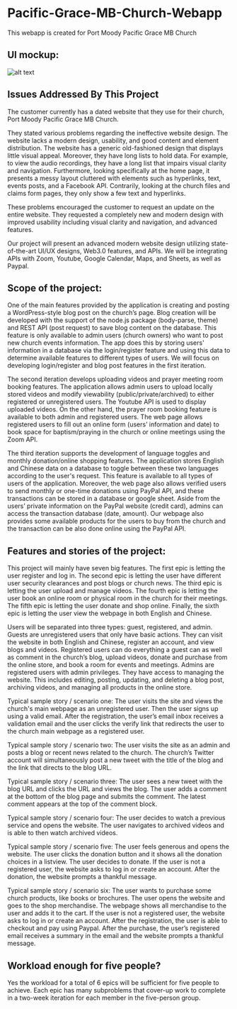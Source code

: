 # Pacific-Grace-MB-Church-Webapp
This webapp is created for Port Moody Pacific Grace MB Church

## UI mockup:
![alt text](https://github.com/greedynamic/276_indivAssmnts/blob/main/MockupUI.jpeg)

## Issues Addressed By This Project

The customer currently has a dated website that they use for their church, Port Moody Pacific Grace MB Church.

They stated various problems regarding the ineffective website design. The website lacks a modern design, usability, and good content and element distribution. The website has a generic old-fashioned design that displays little visual appeal. Moreover, they have long lists to hold data. For example, to view the audio recordings, they have a long list that impairs visual clarity and navigation. Furthermore, looking specifically at the home page, it presents a messy layout cluttered with elements such as hyperlinks, text, events posts, and a Facebook API. Contrarily, looking at the church files and claims form pages, they only show a few text and hyperlinks. 

These problems encouraged the customer to request an update on the entire website. They requested a completely new and modern design with improved usability including visual clarity and navigation, and advanced features.
 
Our project will present an advanced modern website design utilizing state-of-the-art UI/UX designs, Web3.0 features, and APIs. We will be integrating APIs with Zoom, Youtube, Google Calendar, Maps, and Sheets, as well as Paypal.


## Scope of the project:

One of the main features provided by the application is creating and posting a WordPress-style blog post on the church’s page. Blog creation will be developed with the support of the node.js package (body-parse, theme) and REST API (post request) to save blog content on the database. This feature is only available to admin users (church owners) who want to post new church events information. The app does this by storing users' information in a database via the login/register feature and using this data to determine available features to different types of users. We will focus on developing login/register and blog post features in the first iteration. 

The second iteration develops uploading videos and prayer meeting room booking features. The application allows admin users to upload locally stored videos and modify viewability (public/private/archived) to either registered or unregistered users. The Youtube API is used to display uploaded videos. On the other hand, the prayer room booking feature is available to both admin and registered users. The web page allows registered users to fill out an online form (users’ information and date) to book space for baptism/praying in the church or online meetings using the Zoom API. 

The third iteration supports the development of language toggles and monthly donation/online shopping features. The application stores English and Chinese data on a database to toggle between these two languages according to the user's request. This feature is available to all types of users of the application. Moreover, the web page also allows verified users to send monthly or one-time donations using PayPal API, and these transactions can be stored in a database or google sheet. Aside from the users’ private information on the PayPal website (credit card), admins can access the transaction database (date, amount). Our webpage also provides some available products for the users to buy from the church and the transaction can be also done online using the PayPal API.

## Features and stories of the project:
 
This project will mainly have seven big features. The first epic is letting the user register and log in. The second epic is letting the user have different user security clearances and post blogs or church news. The third epic is letting the user upload and manage videos. The fourth epic is letting the user book an online room or physical room in the church for their meetings. The fifth epic is letting the user donate and shop online. Finally, the sixth epic is letting the user view the webpage in both English and Chinese. 

Users will be separated into three types: guest, registered, and admin. Guests are unregistered users that only have basic actions. They can visit the website in both English and Chinese, register an account, and view blogs and videos. Registered users can do everything a guest can as well as comment in the church’s blog, upload videos, donate and purchase from the online store, and book a room for events and meetings. Admins are registered users with admin privileges. They have access to managing the website. This includes editing, posting, updating, and deleting a blog post, archiving videos, and managing all products in the online store.

Typical sample story / scenario one:
	The user visits the site and views the church's main webpage as an unregistered user. Then the user signs up using a valid email. After the registration, the user’s email inbox receives a validation email and the user clicks the verify link that redirects the user to the church main webpage as a registered user.

Typical sample story / scenario two:
The user visits the site as an admin and posts a blog or recent news related to the church. The church’s Twitter account will simultaneously post a new tweet with the title of the blog and the link that directs to the blog URL.	

Typical sample story / scenario three:
	The user sees a new tweet with the blog URL and clicks the URL and views the blog. The user adds a comment at the bottom of the blog page and submits the comment. The latest comment appears at the top of the comment block.

Typical sample story / scenario four:
	The user decides to watch a previous service and opens the website. The user navigates to archived videos and is able to then watch archived videos. 

Typical sample story / scenario five:
The user feels generous and opens the website. The user clicks the donation button and it shows all the donation choices in a listview. The user decides to donate. If the user is not a registered user, the website asks to log in or create an account. After the donation, the website prompts a thankful message.	

Typical sample story / scenario six:
The user wants to purchase some church products, like books or brochures. The user opens the website and goes to the shop merchandise. The webpage shows all merchandise to the user and adds it to the cart. If the user is not a registered user, the website asks to log in or create an account. After the registration, the user is able to checkout and pay using Paypal. After the purchase, the user’s registered email receives a summary in the email and the website prompts a thankful message. 

## Workload enough for five people?

Yes the workload for a total of 6 epics will be sufficient for five people to achieve. Each epic has many subproblems that cover-up work to complete in a two-week iteration for each member in the five-person group. 


